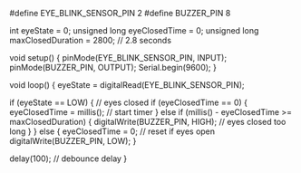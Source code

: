 #define EYE_BLINK_SENSOR_PIN 2
#define BUZZER_PIN 8

int eyeState = 0;
unsigned long eyeClosedTime = 0;
unsigned long maxClosedDuration = 2800; // 2.8 seconds

void setup() {
  pinMode(EYE_BLINK_SENSOR_PIN, INPUT);
  pinMode(BUZZER_PIN, OUTPUT);
  Serial.begin(9600);
}

void loop() {
  eyeState = digitalRead(EYE_BLINK_SENSOR_PIN);

  if (eyeState == LOW) { // eyes closed
    if (eyeClosedTime == 0) {
      eyeClosedTime = millis(); // start timer
    } else if (millis() - eyeClosedTime >= maxClosedDuration) {
      digitalWrite(BUZZER_PIN, HIGH); // eyes closed too long
    }
  } else {
    eyeClosedTime = 0; // reset if eyes open
    digitalWrite(BUZZER_PIN, LOW);
  }

  delay(100); // debounce delay
}
